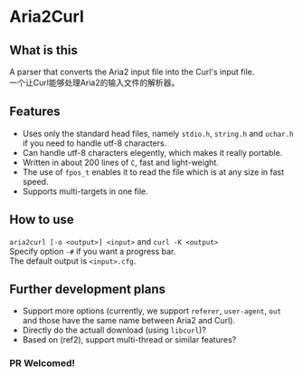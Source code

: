 # Aria2Curl

## What is this
A parser that converts the Aria2 input file into the Curl's input file.<br/>
一个让Curl能够处理Aria2的输入文件的解析器。<br/>

## Features
- Uses only the standard head files, namely `stdio.h`, `string.h` and `uchar.h` if you need to handle utf-8 characters.
- Can handle utf-8 characters elegently, which makes it really portable.
- Written in about 200 lines of `C`, fast and light-weight.
- The use of `fpos_t` enables it to read the file which is at any size in fast speed.
- Supports multi-targets in one file.

## How to use
`aria2curl [-o <output>] <input>` and `curl -K <output>`<br/>
Specify option `-#` if you want a progress bar.<br/>
The default output is `<input>.cfg`.

## Further development plans
- Support more options (currently, we support `referer`, `user-agent`, `out` and those have the same name between Aria2 and Curl).
- Directly do the actuall download (using `libcurl`)?
- Based on (ref2), support multi-thread or similar features?
### PR Welcomed!
